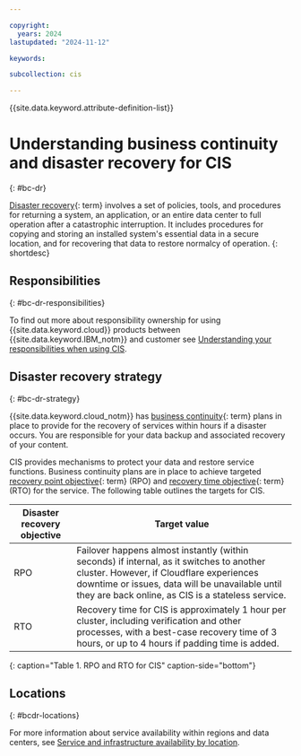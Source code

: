 ```yaml
---

copyright:
  years: 2024
lastupdated: "2024-11-12"

keywords:

subcollection: cis

---
```


{{site.data.keyword.attribute-definition-list}}

# Understanding business continuity and disaster recovery for CIS
{: #bc-dr}

[Disaster recovery](#x2113280){: term} involves a set of policies, tools, and procedures for returning a system, an application, or an entire data center to full operation after a catastrophic interruption. It includes procedures for copying and storing an installed system's essential data in a secure location, and for recovering that data to restore normalcy of operation.
{: shortdesc}

## Responsibilities
{: #bc-dr-responsibilities}

To find out more about responsibility ownership for using {{site.data.keyword.cloud}} products between {{site.data.keyword.IBM_notm}} and customer see [Understanding your responsibilities when using CIS](/docs/cis?topic=cis-responsibilities-cis).

## Disaster recovery strategy
{: #bc-dr-strategy}

{{site.data.keyword.cloud_notm}} has [business continuity](#x3026801){: term} plans in place to provide for the recovery of services within hours if a disaster occurs. You are responsible for your data backup and associated recovery of your content.

CIS provides mechanisms to protect your data and restore service functions. Business continuity plans are in place to achieve targeted [recovery point objective](#x3429911){: term} (RPO) and [recovery time objective](#x3167918){: term} (RTO) for the service. The following table outlines the targets for CIS.

| Disaster recovery objective | Target value |
|---|---|
|  RPO | Failover happens almost instantly (within seconds) if internal, as it switches to another cluster. However, if Cloudflare experiences downtime or issues, data will be unavailable until they are back online, as CIS is a stateless service. |
|  RTO |  Recovery time for CIS is approximately 1 hour per cluster, including verification and other processes, with a best-case recovery time of 3 hours, or up to 4 hours if padding time is added. |
{: caption="Table 1. RPO and RTO for CIS" caption-side="bottom"}

## Locations
{: #bcdr-locations}

For more information about service availability within regions and data centers, see [Service and infrastructure availability by location](/docs/overview?topic=overview-services_region).
